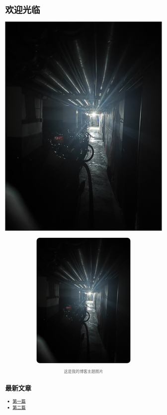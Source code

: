 # 欢迎光临

![网站横幅](img/banner.jpg)

<div style="text-align: center; margin: 20px 0;">
  <img src="img/banner.jpg" alt="居中横幅" style="width: 60%; border-radius: 10px;" />
  <p style="color: #666; font-size: 0.9em;">这是我的博客主题图片</p>
</div>

## 最新文章
- [第一篇](posts/article1.md)
- [第二篇](posts/article2.md)